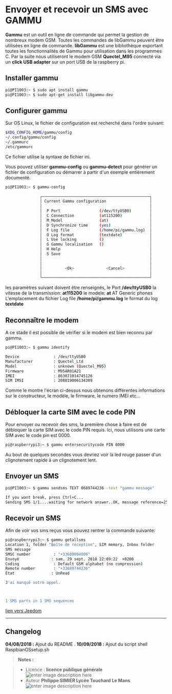 ﻿# Envoyer et recevoir un SMS avec GAMMU

**Gammu** est un outil en ligne de commande qui permet la gestion de nombreux modem GSM.
Toutes les commandes de libGammu peuvent être utilisées en ligne de commande. 
**libGammu** est une bibliothèque exportant toutes les fonctionnalités de Gammu pour utilisation dans les programmes C. 
 Par la suite nous utiliseront le modem GSM **Quectel_M95** connecté via un  **click USB adapter** sur un port USB de la raspberry pi.

## Installer gammu

```bash
pi@PI1003:~ $ sudo apt install gammu
pi@PI1003:~ $ sudo apt-get install libgammu-dev
```

## Configurer gammu
Sur OS Linux, le fichier de configuration est recherché dans l'ordre suivant:

```bash
$XDG_CONFIG_HOME/gammu/config
~/.config/gammu/config
~/.gammurc
/etc/gammurc
```
Ce fichier utilise la syntaxe de fichier ini.

Vous pouvez utiliser **gammu-config** ou **gammu-detect** pour générer un fichier de configuration ou démarrer à partir d'un exemple entièrement documenté.

```bash
pi@PI1003:~ $ gammu-config
                                                                                
               ┌───────────────────────────────────────────────┐
               │ Current Gammu configuration                   │      
               │                                               │
               │  P Port                 (/dev/ttyUSB0)        │ 
               │  C Connection           (at115200)            │
               │  M Model                (at)                  │
               │  D Synchronize time     (yes)                 │ 
               │  F Log file             (/home/pi/gammu.log)  │ 
               │  O Log format           (textdate)            │
               │  L Use locking          ()                    │
               │  G Gammu localisation   ()                    │
               │  H Help                                       │
               │  S Save                                       │
               │                                               │
               │                                               │
               │          <Ok>              <Cancel>           │
               │                                               │
               └───────────────────────────────────────────────┘ 
```
les paramètres suivant doivent être renseignés, le Port  **/dev/ttyUSB0**
la vitesse de la transmission:  **at115200**
le modele: **at**      AT Generic phones
L'emplacement du fichier Log file  **/home/pi/gammu.log**
le format du log **textdate**

## Reconnaître le modem

A ce stade il est possible de vérifier si le modem est bien reconnu par gammu.
```bash
pi@PI1003:~ $ gammu identify

Device               : /dev/ttyUSB0
Manufacturer         : Quectel_Ltd
Model                : unknown (Quectel_M95)
Firmware             : M95AR01A21
IMEI                 : 863071014745126
SIM IMSI             : 208019006134389

```
Comme le montre l'écran ci-dessus nous obtenons différentes informations sur le constructeur, le modèle,  le firmware, le numero IMEI etc...

## Débloquer la carte SIM avec le code PIN

Pour envoyer ou recevoir des sms, la première chose à faire est de débloquer la carte SIM avec le code PIN requis. Ici, nous utilisons une carte SIM  avec le code pin est 0000.

```bash
pi@raspberrypi3:~ $ gammu entersecuritycode PIN 0000
```

Au bout de quelques secondes vous devriez voir la led rouge passer d'un clignotement rapide à un clignotement lent.

## Envoyer un SMS

```bash
pi@PI1003:~ $ gammu sendsms TEXT 0689744236 -text "gammu message"

If you want break, press Ctrl+C...
Sending SMS 1/1....waiting for network answer..OK, message reference=254

```
## Recevoir un SMS

Afin de voir vos sms reçus vous pouvez rentrer la commande suivante:

```bash
pi@raspberrypi3:~ $ gammu getallsms
Location 1, folder "Boîte de réception", SIM memory, Inbox folder
SMS message
SMSC number          : "+33689004000"
Envoyé              : sam. 29 sept. 2018 22:09:22  +0200
Coding               : Default GSM alphabet (no compression)
Remote number        : "+33689744236"
État                : UnRead

J'ai manqué votre appel.



1 SMS parts in 1 SMS sequences


```

[lien vers Jeedom](https://github.com/mbuffat/Jeedom-Gammu) 

 

--------

  



## Changelog

 **04/08/2018 :** Ajout du README . 
 **10/09/2018 :** Ajout du  script shell RaspbianOSsetup.sh
 
> **Notes :**


> - Licence : **licence publique générale** ![enter image description here](https://img.shields.io/badge/licence-GPL-green.svg)
> - Auteur **Philippe SIMIER Lycée Touchard Le Mans**
>  ![enter image description here](https://img.shields.io/badge/built-passing-green.svg)
<!-- TOOLBOX 

Génération des badges : https://shields.io/
Génération de ce fichier : https://stackedit.io/editor#



